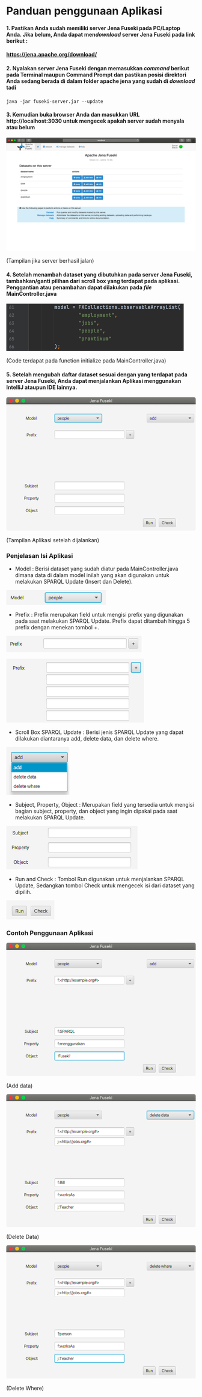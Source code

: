 # Panduan penggunaan Aplikasi

#### 1. Pastikan Anda sudah memiliki server Jena Fuseki pada PC/Laptop Anda. Jika belum, Anda dapat men*download* server Jena Fuseki pada link berikut :

#### https://jena.apache.org/download/

#### 2. Nyalakan server Jena Fuseki dengan memasukkan *command* berikut pada Terminal maupun Command Prompt dan pastikan posisi direktori Anda sedang berada di dalam folder apache jena yang sudah di *download* tadi
`java -jar fuseki-server.jar --update`

#### 3. Kemudian buka browser Anda dan masukkan URL http://localhost:3030 untuk mengecek apakah server sudah menyala atau belum

![](./images/tampilanJena.png)

(Tampilan jika server berhasil jalan)

#### 4. Setelah menambah dataset yang dibutuhkan pada server Jena Fuseki, tambahkan/ganti pilihan dari scroll box yang terdapat pada aplikasi. Penggantian atau penambahan dapat dilakukan pada *file* MainController.java

![](./images/daftarDataset.png)

(Code terdapat pada function initialize pada MainController.java)

#### 5. Setelah mengubah daftar dataset sesuai dengan yang terdapat pada server Jena Fuseki, Anda dapat menjalankan Aplikasi menggunakan IntelliJ ataupun IDE lainnya.

![](./images/tampilanAplikasi.png)

(Tampilan Aplikasi setelah dijalankan)

### Penjelasan Isi Aplikasi
* Model : Berisi dataset yang sudah diatur pada MainController.java dimana data di dalam model inilah yang akan 
  digunakan untuk melakukan SPARQL Update (Insert dan Delete).

![](./images/model.png)

* Prefix : Prefix merupakan field untuk mengisi prefix yang digunakan pada saat melakukan SPARQL Update. Prefix 
  dapat ditambah hingga 5 prefix dengan menekan tombol +.
  
![](./images/prefix.png)

![](./images/prefixMax.png)

* Scroll Box SPARQL Update : Berisi jenis SPARQL Update yang dapat dilakukan diantaranya add, delete data, dan 
  delete where.
  
![](./images/mode.png)

* Subject, Property, Object : Merupakan field yang tersedia untuk mengisi bagian subject, property, dan object yang 
  ingin dipakai pada saat melakukan SPARQL Update.
  
![](./images/spo.png)

* Run and Check : Tombol Run digunakan untuk menjalankan SPARQL Update, Sedangkan tombol Check untuk mengecek isi 
  dari dataset yang dipilih.
  
![](./images/runcheck.png)

### Contoh Penggunaan Aplikasi

![](./images/add.png)

(Add data)

![](./images/deleteData.png)

(Delete Data)

![](./images/deleteWhere.png)

(Delete Where)